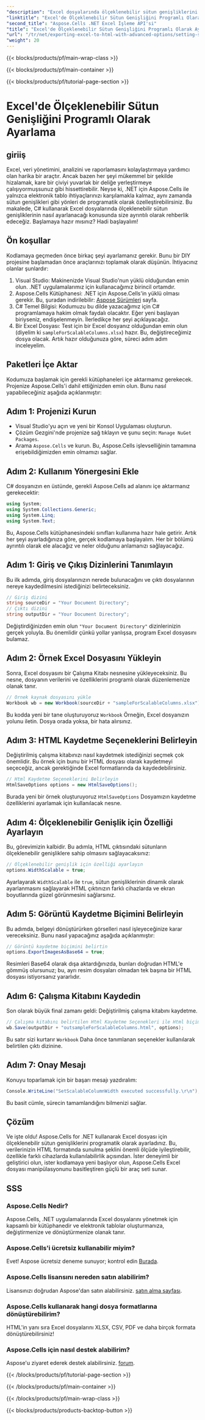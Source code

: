 ```yaml
---
"description": "Excel dosyalarında ölçeklenebilir sütun genişliklerini programlı olarak ayarlamak için Aspose.Cells for .NET'i nasıl kullanacağınızı öğrenin. Verimli veri sunumu için mükemmeldir."
"linktitle": "Excel'de Ölçeklenebilir Sütun Genişliğini Programlı Olarak Ayarlama"
"second_title": "Aspose.Cells .NET Excel İşleme API'si"
"title": "Excel'de Ölçeklenebilir Sütun Genişliğini Programlı Olarak Ayarlama"
"url": "/tr/net/exporting-excel-to-html-with-advanced-options/setting-scalable-column-width/"
"weight": 20
---
```


{{< blocks/products/pf/main-wrap-class >}}

{{< blocks/products/pf/main-container >}}

{{< blocks/products/pf/tutorial-page-section >}}

# Excel'de Ölçeklenebilir Sütun Genişliğini Programlı Olarak Ayarlama

## giriiş
Excel, veri yönetimini, analizini ve raporlamasını kolaylaştırmaya yardımcı olan harika bir araçtır. Ancak bazen her şeyi mükemmel bir şekilde hizalamak, kare bir çiviyi yuvarlak bir deliğe yerleştirmeye çalışıyormuşsunuz gibi hissettirebilir. Neyse ki, .NET için Aspose.Cells ile yalnızca elektronik tablo ihtiyaçlarınızı karşılamakla kalmaz, aynı zamanda sütun genişlikleri gibi yönleri de programatik olarak özelleştirebilirsiniz. Bu makalede, C# kullanarak Excel dosyalarında ölçeklenebilir sütun genişliklerinin nasıl ayarlanacağı konusunda size ayrıntılı olarak rehberlik edeceğiz. Başlamaya hazır mısınız? Hadi başlayalım!
## Ön koşullar
Kodlamaya geçmeden önce birkaç şeyi ayarlamanız gerekir. Bunu bir DIY projesine başlamadan önce araçlarınızı toplamak olarak düşünün. İhtiyacınız olanlar şunlardır:
1. Visual Studio: Makinenizde Visual Studio'nun yüklü olduğundan emin olun. .NET uygulamalarımız için kullanacağımız birincil ortamdır.
2. Aspose.Cells Kütüphanesi: .NET için Aspose.Cells'in yüklü olması gerekir. Bu, şuradan indirilebilir: [Aspose Sürümleri](https://releases.aspose.com/cells/net/) sayfa. 
3. C# Temel Bilgisi: Kodumuzu bu dilde yazacağımız için C# programlamaya hakim olmak faydalı olacaktır. Eğer yeni başlayan biriyseniz, endişelenmeyin. İlerledikçe her şeyi açıklayacağız.
4. Bir Excel Dosyası: Test için bir Excel dosyanız olduğundan emin olun (diyelim ki `sampleForScalableColumns.xlsx`) hazır. Bu, değiştireceğimiz dosya olacak.
Artık hazır olduğunuza göre, süreci adım adım inceleyelim.
## Paketleri İçe Aktar
Kodumuza başlamak için gerekli kütüphaneleri içe aktarmamız gerekecek. Projenize Aspose.Cells'i dahil ettiğinizden emin olun. Bunu nasıl yapabileceğiniz aşağıda açıklanmıştır:
## Adım 1: Projenizi Kurun
- Visual Studio'yu açın ve yeni bir Konsol Uygulaması oluşturun.
- Çözüm Gezgini'nde projenize sağ tıklayın ve şunu seçin: `Manage NuGet Packages`.
- Arama `Aspose.Cells` ve kurun. Bu, Aspose.Cells işlevselliğinin tamamına erişebildiğimizden emin olmamızı sağlar.
## Adım 2: Kullanım Yönergesini Ekle
C# dosyanızın en üstünde, gerekli Aspose.Cells ad alanını içe aktarmanız gerekecektir:
```csharp
using System;
using System.Collections.Generic;
using System.Linq;
using System.Text;
```
Bu, Aspose.Cells kütüphanesindeki sınıfları kullanıma hazır hale getirir.
Artık her şeyi ayarladığınıza göre, gerçek kodlamaya başlayalım. Her bir bölümü ayrıntılı olarak ele alacağız ve neler olduğunu anlamanızı sağlayacağız.
## Adım 1: Giriş ve Çıkış Dizinlerini Tanımlayın
Bu ilk adımda, giriş dosyalarınızın nerede bulunacağını ve çıktı dosyalarının nereye kaydedilmesini istediğinizi belirteceksiniz. 
```csharp
// Giriş dizini
string sourceDir = "Your Document Directory"; 
// Çıktı dizini
string outputDir = "Your Document Directory"; 
```
Değiştirdiğinizden emin olun `"Your Document Directory"` dizinlerinizin gerçek yoluyla. Bu önemlidir çünkü yollar yanlışsa, program Excel dosyasını bulamaz.
## Adım 2: Örnek Excel Dosyasını Yükleyin
Sonra, Excel dosyasını bir Çalışma Kitabı nesnesine yükleyeceksiniz. Bu nesne, dosyanın verilerini ve özelliklerini programlı olarak düzenlemenize olanak tanır.
```csharp
// Örnek kaynak dosyasını yükle
Workbook wb = new Workbook(sourceDir + "sampleForScalableColumns.xlsx");
```
Bu kodda yeni bir tane oluşturuyoruz `Workbook` Örneğin, Excel dosyanızın yolunu iletin. Dosya orada yoksa, bir hata alırsınız.
## Adım 3: HTML Kaydetme Seçeneklerini Belirleyin
Değiştirilmiş çalışma kitabınızı nasıl kaydetmek istediğinizi seçmek çok önemlidir. Bu örnek için bunu bir HTML dosyası olarak kaydetmeyi seçeceğiz, ancak gerektiğinde Excel formatlarında da kaydedebilirsiniz.
```csharp
// Html Kaydetme Seçeneklerini Belirleyin
HtmlSaveOptions options = new HtmlSaveOptions();
```
Burada yeni bir örnek oluşturuyoruz `HtmlSaveOptions` Dosyamızın kaydetme özelliklerini ayarlamak için kullanılacak nesne.
## Adım 4: Ölçeklenebilir Genişlik için Özelliği Ayarlayın
Bu, görevimizin kalbidir. Bu adımla, HTML çıktısındaki sütunların ölçeklenebilir genişliklere sahip olmasını sağlayacaksınız:
```csharp
// Ölçeklenebilir genişlik için özelliği ayarlayın
options.WidthScalable = true;
```
Ayarlayarak `WidthScalable` ile `true`, sütun genişliklerinin dinamik olarak ayarlanmasını sağlayarak HTML çıktınızın farklı cihazlarda ve ekran boyutlarında güzel görünmesini sağlarsınız.
## Adım 5: Görüntü Kaydetme Biçimini Belirleyin 
Bu adımda, belgeyi dönüştürürken görselleri nasıl işleyeceğinize karar vereceksiniz. Bunu nasıl yapacağınız aşağıda açıklanmıştır:
```csharp
// Görüntü kaydetme biçimini belirtin
options.ExportImagesAsBase64 = true;
```
Resimleri Base64 olarak dışa aktardığınızda, bunları doğrudan HTML'e gömmüş olursunuz; bu, ayrı resim dosyaları olmadan tek başına bir HTML dosyası istiyorsanız yararlıdır.
## Adım 6: Çalışma Kitabını Kaydedin 
Son olarak büyük final zamanı geldi: Değiştirilmiş çalışma kitabını kaydetme. 
```csharp
// Çalışma kitabını belirtilen Html Kaydetme Seçenekleri ile Html biçiminde kaydedin
wb.Save(outputDir + "outsampleForScalableColumns.html", options);
```
Bu satır sizi kurtarır `Workbook` Daha önce tanımlanan seçenekler kullanılarak belirtilen çıktı dizinine. 
## Adım 7: Onay Mesajı
Konuyu toparlamak için bir başarı mesajı yazdıralım:
```csharp
Console.WriteLine("SetScalableColumnWidth executed successfully.\r\n");
```
Bu basit cümle, sürecin tamamlandığını bilmenizi sağlar.
## Çözüm
Ve işte oldu! Aspose.Cells for .NET kullanarak Excel dosyası için ölçeklenebilir sütun genişliklerini programatik olarak ayarladınız. Bu, verilerinizin HTML formatında sunulma şeklini önemli ölçüde iyileştirebilir, özellikle farklı cihazlarda kullanılabilirlik açısından. İster deneyimli bir geliştirici olun, ister kodlamaya yeni başlıyor olun, Aspose.Cells Excel dosyası manipülasyonunu basitleştiren güçlü bir araç seti sunar.
## SSS
### Aspose.Cells Nedir?
Aspose.Cells, .NET uygulamalarında Excel dosyalarını yönetmek için kapsamlı bir kütüphanedir ve elektronik tablolar oluşturmanıza, değiştirmenize ve dönüştürmenize olanak tanır.
### Aspose.Cells'i ücretsiz kullanabilir miyim?
Evet! Aspose ücretsiz deneme sunuyor; kontrol edin [Burada](https://releases.aspose.com/).
### Aspose.Cells lisansını nereden satın alabilirim?
Lisansınızı doğrudan Aspose'dan satın alabilirsiniz. [satın alma sayfası](https://purchase.aspose.com/buy).
### Aspose.Cells kullanarak hangi dosya formatlarına dönüştürebilirim?
HTML'in yanı sıra Excel dosyalarını XLSX, CSV, PDF ve daha birçok formata dönüştürebilirsiniz!
### Aspose.Cells için nasıl destek alabilirim?
Aspose'u ziyaret ederek destek alabilirsiniz. [forum](https://forum.aspose.com/c/cells/9).

{{< /blocks/products/pf/tutorial-page-section >}}

{{< /blocks/products/pf/main-container >}}

{{< /blocks/products/pf/main-wrap-class >}}

{{< blocks/products/products-backtop-button >}}
